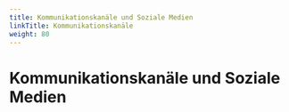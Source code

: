 ```yaml
---
title: Kommunikationskanäle und Soziale Medien
linkTitle: Kommunikationskanäle
weight: 80
---
```


# Kommunikationskanäle und Soziale Medien
